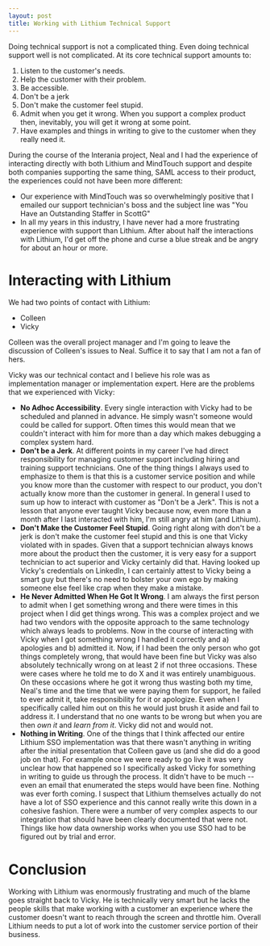 ```yaml
---
layout: post
title: Working with Lithium Technical Support
---
```

Doing technical support is not a complicated thing.  Even doing technical support well is not complicated.  At its core technical support amounts to:

1. Listen to the customer's needs.
2. Help the customer with their problem.
3. Be accessible.
3. Don't be a jerk
4. Don't make the customer feel stupid.
5. Admit when you get it wrong.  When you support a complex product then, inevitably, you will get it wrong at some point.
6. Have examples and things in writing to give to the customer when they really need it.

During the course of the Interania project, Neal and I had the experience of interacting directly with both Lithium and MindTouch support and despite both companies supporting the same thing, SAML access to their product, the experiences could not have been more different:

* Our experience with MindTouch was so overwhelmingly positive that I emailed our support technician's boss and the subject line was "You Have an Outstanding Staffer in ScottG"
* In all my years in this industry, I have never had a more frustrating experience with support than Lithium.  After about half the interactions with Lithium, I'd get off the phone and curse a blue streak and be angry for about an hour or more.

# Interacting with Lithium

We had two points of contact with Lithium:

* Colleen
* Vicky

Colleen was the overall project manager and I'm going to leave the discussion of Colleen's issues to Neal.  Suffice it to say that I am not a fan of hers.

Vicky was our technical contact and I believe his role was as implementation manager or implementation expert.  Here are the problems that we experienced with Vicky:

* **No Adhoc Accessibility**.  Every single interaction with Vicky had to be scheduled and planned in advance.  He simply wasn't someone would could be called for support.  Often times this would mean that we couldn't interact with him for more than a day which makes debugging a complex system hard.
* **Don't be a Jerk**.  At different points in my career I've had direct responsibility for managing customer support including hiring and training support technicians.  One of the thing things I always used to emphasize to them is that this is a customer service position and while you know more than the customer with respect to our product, you don't actually know more than the customer in general.  In general I used to sum up how to interact with customer as "Don't be a Jerk".  This is not a lesson that anyone ever taught Vicky because now, even more than a month after I last interacted with him, I'm still angry at him (and Lithium).  
* **Don't Make the Customer Feel Stupid**.  Going right along with don't be a jerk is don't make the customer feel stupid and this is one that Vicky violated with in spades.  Given that a support technician always knows more about the product then the customer, it is very easy for a support technician to act superior and Vicky certainly did that.  Having looked up Vicky's credentials on LinkedIn, I can certainly attest to Vicky being a smart guy but there's no need to bolster your own ego by making someone else feel like crap when they make a mistake.
* **He Never Admitted When He Got It Wrong**. I am always the first person to admit when I get something wrong and there were times in this project when I did get things wrong.  This was a complex project and we had two vendors with the opposite approach to the same technology which always leads to problems.  Now in the course of interacting with Vicky when I got something wrong I handled it correctly and a) apologies and b) admitted it.  Now, if I had been the only person who got things completely wrong, that would have been fine but Vicky was also absolutely technically wrong on at least 2 if not three occasions.  These were cases where he told me to do X and it was entirely unambiguous.  On these occasions where he got it wrong thus wasting both my time, Neal's time and the time that we were paying them for support, he failed to ever admit it, take responsibility for it or apologize.  Even when I specifically called him out on this he would just brush it aside and fail to address it.  I understand that no one wants to be wrong but when you are then *own it* and *learn from it*.  Vicky did not and would not.
* **Nothing in Writing**.  One of the things that I think affected our entire Lithium SSO implementation was that there wasn't anything in writing after the initial presentation that Colleen gave us (and she did do a good job on that).  For example once we were ready to go live it was very unclear how that happened so I specifically asked Vicky for something in writing to guide us through the process.  It didn't have to be much -- even an email that enumerated the steps would have been fine.  Nothing was ever forth coming.  I suspect that Lithium themselves actually do not have a lot of SSO experience and this cannot really write this down in a cohesive fashion.  There were a number of very complex aspects to our integration that should have been clearly documented that were not.  Things like how data ownership works when you use SSO had to be figured out by trial and error.  

# Conclusion

Working with Lithium was enormously frustrating and much of the blame goes straight back to Vicky.  He is technically very smart but he lacks the people skills that make working with a customer an experience where the customer doesn't want to reach through the screen and throttle him. Overall Lithium needs to put a lot of work into the customer service portion of their business.